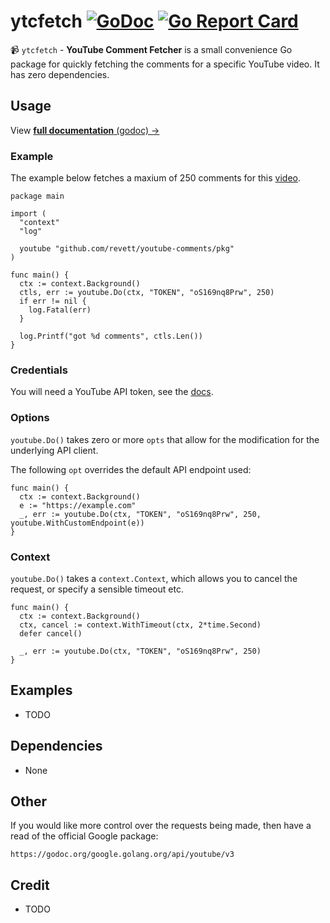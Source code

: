 # ytcfetch [![GoDoc](https://godoc.org/github.com/golang/gddo?status.svg)](https://pkg.go.dev/github.com/revett/ytcfetch) [![Go Report Card](https://goreportcard.com/badge/github.com/revett/ytcfetch)](https://goreportcard.com/report/github.com/revett/ytcfetch)

📹 `ytcfetch` - **YouTube Comment Fetcher** is a small convenience Go package for
quickly fetching the comments for a specific YouTube video. It has zero
dependencies.

## Usage

View [**full documentation** (godoc) →](https://pkg.go.dev/github.com/revett/ytcfetch)

### Example

The example below fetches a maxium of 250 comments for this
[video](https://www.youtube.com/watch?v=oS169nq8Prw).

```golang
package main

import (
  "context"
  "log"

  youtube "github.com/revett/youtube-comments/pkg"
)

func main() {
  ctx := context.Background()
  ctls, err := youtube.Do(ctx, "TOKEN", "oS169nq8Prw", 250)
  if err != nil {
    log.Fatal(err)
  }

  log.Printf("got %d comments", ctls.Len())
}
```

### Credentials

You will need a YouTube API token, see the [docs](https://developers.google.com/youtube/v3/docs/).

### Options

`youtube.Do()` takes zero or more `opts` that allow for the modification for the
underlying API client.

The following `opt` overrides the default API endpoint used:

```golang
func main() {
  ctx := context.Background()
  e := "https://example.com"
  _, err := youtube.Do(ctx, "TOKEN", "oS169nq8Prw", 250, youtube.WithCustomEndpoint(e))
}
```

### Context

`youtube.Do()` takes a `context.Context`, which allows you to cancel the request, or specify a
sensible timeout etc.

```golang
func main() {
  ctx := context.Background()
  ctx, cancel := context.WithTimeout(ctx, 2*time.Second)
  defer cancel()

  _, err := youtube.Do(ctx, "TOKEN", "oS169nq8Prw", 250)
}
```

## Examples

- TODO

## Dependencies

- None

## Other

If you would like more control over the requests being made, then have a read of the official
Google package:

```
https://godoc.org/google.golang.org/api/youtube/v3
```

## Credit

- TODO
